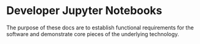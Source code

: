 # Developer Jupyter Notebooks

The purpose of these docs are to establish functional requirements for the software and demonstrate core pieces 
of the underlying technology.